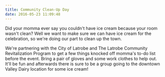 ```yaml
---
title: Community Clean-Up Day
date: 2016-05-23 11:09:48
---
```

Did your momma ever say you couldn't have ice cream because your room wasn't clean? Well we want to make sure we can have ice cream for the celebration, so we're doing our part to clean up the town.

We're partnering with the City of Latrobe and The Latrobe Community Revitalization Program to get a few things knocked off momma's to-do list before the event. Bring a pair of gloves and some work clothes to help out. It'll be fun and afterwards there is sure to be a group going to the downtown Valley Dairy location for some ice cream!